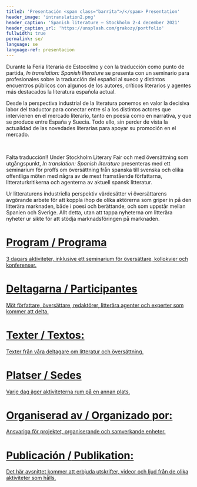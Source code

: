 ```yaml
---
title2: 'Presentación <span class="barrita">/</span> Presentation'
header_image: 'intranslation2.png'
header_caption: 'Spanish literature – Stockholm 2-4 december 2021'
header_caption_url: 'https://unsplash.com/grakozy/portfolio'
fullwidth: true
permalink: se/
language: se
language-ref: presentacion
---
```



<!--more-->

<div class="dos-idiomas">
    <div class="text izq">
        <p>Durante la Feria literaria de Estocolmo y con la traducción como punto de partida, <em>In translation: Spanish literature</em> se presenta con un seminario para profesionales sobre la traducción del español al sueco y distintos encuentros públicos con algunos de los autores, críticos literarios y agentes más destacados la literatura española actual.</p>
        <p>Desde la perspectiva industrial de la literatura ponemos en valor la decisiva labor del traductor para conectar entre sí a los distintos actores que intervienen en el mercado literario, tanto en poesía como en narrativa, y que se produce entre España y Suecia. Todo ello, sin perder de vista la actualidad de las novedades literarias para apoyar su promoción en el mercado.</p>
    </div>
        <div class="rule">&#160;</div>
    <div class="text der" lang="se">  
        <p>Falta traducción!! Under Stockholm Literary Fair och med översättning som utgångspunkt, <em>In translation: Spanish literature</em> presenteras med ett seminarium för proffs om översättning från spanska till svenska och olika offentliga möten med några av de mest framstående författarna, litteraturkritikerna och agenterna av aktuell spansk litteratur.</p>
        <p>Ur litteraturens industriella perspektiv värdesätter vi översättarens avgörande arbete för att koppla ihop de olika aktörerna som griper in på den litterära marknaden, både i poesi och berättande, och som uppstår mellan Spanien och Sverige. Allt detta, utan att tappa nyheterna om litterära nyheter ur sikte för att stödja marknadsföringen på marknaden.</p>
    </div>

</div>

<div class="avance-prog">
    <a href="{{ "/programa/" | absolute_url }}">
        <h1>Program <span class="barrita">/</span> Programa</h1>
        <p>3 dagars aktiviteter, inklusive ett seminarium för översättare, kollokvier och konferenser.</p>
    </a>   
    <a href="{{ "/participantes/" | absolute_url }}">
        <h1>Deltagarna <span class="barrita">/</span> Participantes</h1>
        <p>Möt författare, översättare, redaktörer, litterära agenter och experter som kommer att delta. </p>
    </a>   
        <a href="{{ "/textos/" | absolute_url }}">
        <h1>Texter <span class="barrita">/</span> Textos:</h1>
        <p>Texter från våra deltagare om litteratur och översättning.</p>
    </a> 
        <a href="{{ "/sedes/" | absolute_url }}">
        <h1>Platser <span class="barrita">/</span> Sedes</h1>
        <p>Varje dag äger aktiviteterna rum på en annan plats.</p>
    </a> 
    <a href="{{ "/organizadores/" | absolute_url }}">
        <h1>Organiserad av <span class="barrita">/</span> Organizado por:</h1>
        <p>Ansvariga för projektet, organiserande och samverkande enheter.</p>
    </a>   
      <a href="{{ "/publicacion/" | absolute_url }}">
        <h1>Publicación <span class="barrita">/</span> Publikation:</h1>
        <p>Det här avsnittet kommer att erbjuda utskrifter, videor och ljud från de olika aktiviteter som hålls.</p>
    </a>  

</div>